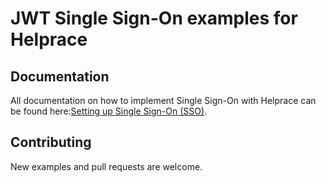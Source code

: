 JWT Single Sign-On examples for Helprace
========================================
Documentation
-------------
All documentation on how to implement Single Sign-On with Helprace can be found here:[Setting up Single Sign-On (SSO)](http://support.helprace.com/i4-setting-up-single-sign-on-sso).

Contributing
------------
New examples and pull requests are welcome.

